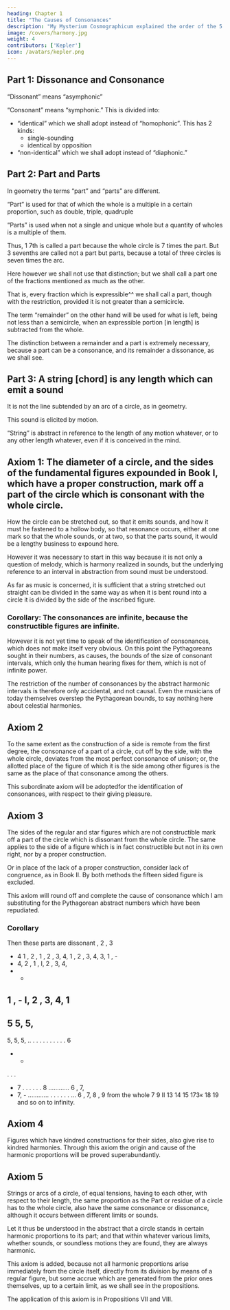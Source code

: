 ```yaml
---
heading: Chapter 1
title: "The Causes of Consonances"
description: "My Mysterium Cosmographicum explained the order of the 5 solids in the world"
image: /covers/harmony.jpg
weight: 4
contributors: ['Kepler']
icon: /avatars/kepler.png
---
```



## Part 1: Dissonance and Consonance

<!-- Although the ancients used the following terms, “monophonic, antiphonic, homophonic, diaphonic, symphonic, asymphonic,” we shall use  -->

“Dissonant” means “asymphonic”

“Consonant” means “symphonic.” This is divided into:
- “identical” which we shall adopt instead of “homophonic”. This has 2 kinds:
  - single-sounding
  - identical by opposition
- “non-identical” which we shall adopt instead of “diaphonic.”



## Part 2: Part and Parts 

In geometry the terms “part” and “parts” are different. 

“Part” is used for that of which the whole is a multiple in a certain proportion, such as double, triple, quadruple

“Parts” is used when not a single and unique whole but a quantity of wholes is a multiple of them. 

Thus, 1 7th is called a part because the whole circle is 7 times the part. But 3 sevenths are called not a part
but parts, because a total of three circles is seven times the arc.

Here however we shall not use that distinction; but we shall call a part one of the fractions mentioned as much as the other. 

That is, every fraction which is expressible^^ we shall call a part, though with the restriction, provided it is not greater than a semicircle. 

The term “remainder” on the other hand will be used for what is left, being not less than a semicircle, when an expressible portion [in length] is subtracted from the whole.

The distinction between a remainder and a part is extremely necessary, because a part can be a consonance, and its remainder a dissonance, as we shall see.


## Part 3: A string [chord] is any length which can emit a sound 

It is not the line subtended by an arc of a circle, as in geometry.

This sound is elicited by motion.

“String” is abstract in reference to the length of any motion whatever, or to any other length whatever, even if it is conceived in the mind.


## Axiom 1: The diameter of a circle, and the sides of the fundamental figures expounded in Book I, which have a proper construction, mark off a part of the circle which is consonant with the whole circle.

How the circle can be stretched out, so that it emits sounds, and how it must he fastened to a hollow body, so that resonance occurs, either at one mark so that the whole sounds, or at two, so that the parts sound, it would be a lengthy business to expound here. 

However it was necessary to start in this way because it is not only a question of melody, which is harmony realized in sounds, but the underlying reference to an interval in abstraction from sound must be understood. 

As far as music is concerned, it is sufficient that a string stretched out straight can be divided in the same way as when it is bent round into a circle it is divided by the side of the inscribed figure.


### Corollary: The consonances are infinite, because the constructible figures are infinite.

However it is not yet time to speak of the identification of consonances, which does not make itself very obvious. On this point the Pythagoreans sought in their numbers, as causes, the bounds of the size of consonant intervals, which only the human hearing fixes for them, which is not of infinite power. 

The restriction of the number of consonances by the abstract harmonic intervals is therefore only accidental, and not causal. Even the musicians of today themselves overstep the Pythagorean bounds, to say nothing here about celestial harmonies.


## Axiom 2

To the same extent as the construction of a side is remote from the first degree, the consonance of a part of a circle, cut off by the side, with the whole circle, deviates from the most perfect consonance of unison; or, the allotted place of the figure of which it is the side among other figures is the same as the place of that consonance among the others.

This subordinate axiom will be adoptedfor the identification of consonances, with respect to their giving pleasure.


## Axiom 3

The sides of the regular and star figures which are not constructible
mark off a part of the circle which is dissonant from the whole circle.
The same applies to the side of a figure which is in fact constructible but not in its own right, nor by a proper construction. 

Or in place of the lack of a proper construction, consider lack of congruence, as in Book II. By both methods the fifteen sided figure is excluded. 

This axiom will round off and complete the cause of consonance which I am substituting for the Pythagorean abstract numbers which have been repudiated.

### Corollary

Then these parts are dissonant
, 2 , 3
- 4
1 , 2 ,
1 , 2 , 3, 4,
1 , 2 , 3, 4,
3,
1 , -
- 4,
2
,
1 ,
I, 2 , 3, 4,
- -
1 , -
I, 2 , 3, 4,
1
-
5
5,
5,
-
5,
5,
5,
.. .
. . .
. . .
. . .
6
- -
. . .
- 7
. . .
. . .
8
............
6 , 7,
- 7, - ............ . . .
. . . ...
6 , 7, 8 , 9
from the whole
7
9
II
13
14
15
173«
18
19 and so on to infinity.


## Axiom 4 

Figures which have kindred constructions for their sides, also give rise to kindred harmonies.
Through this axiom the origin and cause of the harmonic proportions will be proved superabundantly.

## Axiom 5

Strings or arcs of a circle, of equal tensions, having to each other, with respect to their length, the same proportion as the Part or residue of a circle has to the whole circle, also have the same consonance or dissonance, although it occurs between different limits or sounds. 

Let it thus be understood in the abstract that a circle stands in certain harmonic proportions to its part; and that within whatever various limits, whether sounds, or soundless motions they are found, they are always harmonic.

This axiom is added, because not all harmonic proportions arise immediately from the circle itself, directly from its division by means of a regular figure, but some accrue which are generated from the prior ones themselves, up to a certain limit, as we shall see in the propositions. 

The application of this axiom is in Propositions VII and VIII.


